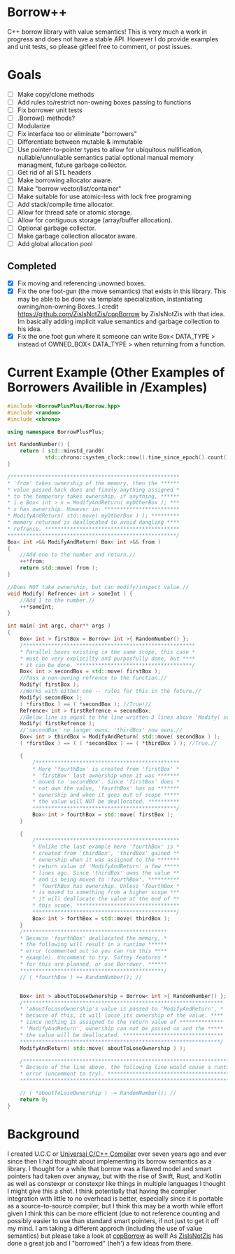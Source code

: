# Borrow++

C++ borrow library with value semantics! This is very much a work in progress and does not have a stable API. However I do provide examples and unit tests, so please gitfeel free to comment, or post issues.

# Goals
- [ ] Make copy/clone methods
- [ ] Add rules to/restrict non-owning boxes passing to functions
- [ ] Fix borrower unit tests
- [ ] .Borrow() methods?
- [ ] Modularize
- [ ] Fix interface too or eliminate "borrowers"
- [ ] Differentiate between mutable & immutable
- [ ] Use pointer-to-pointer types to allow for ubiquitous nullification, nullable/unnullable semantics patial optional manual memory managment, future garbage collector. 
- [ ] Get rid of all STL headers
- [ ] Make borrowing allocator aware.
- [ ] Make "borrow vector/list/container"
- [ ] Make suitable for use atomic-less with lock free programing
- [ ] Add stack/compile time allocator. 
- [ ] Allow for thread safe or atomic storage. 
- [ ] Allow for contiguous storage (array/buffer allocation). 
- [ ] Optional garbage collector. 
- [ ] Make garbage collection allocator aware.
- [ ] Add global allocation pool 

## Completed
- [x] Fix moving and referencing unowned boxes.
- [x] Fix the one foot-gun (the move semantics) that exists in this library. This may be able to be done via template specialization, instantiating owning/non-owning Boxes. I credit https://github.com/ZisIsNotZis/cppBorrow by ZisIsNotZis with that idea. Im basically adding implicit value semantics and garbage collection to his idea. 
- [x] Fix the one foot gun where it someone can write Box< DATA_TYPE > instead of OWNED_BOX< DATA_TYPE > when returning from a function.

# Current Example (Other Examples of Borrowers Availible in /Examples)
```C++
#include <BorrowPlusPlus/Borrow.hpp>
#include <random>
#include <chrono>

using namespace BorrowPlusPlus;

int RandomNumber() {
    return ( std::minstd_rand0( 
            std::chrono::system_clock::now().time_since_epoch().count() ) )();
}

/******************************************************
* 'from' takes ownership of the memory, then the ******
* value passed back does and finaly anything assigned *
* to the temporary takes ownership, if anything, ******
* i.e Box< int > x = ModifyAndReturn( myOtherBox ); ***
* x has ownership. However in: ************************
* ModifyAndReturn( std::move( myOtherBox ) ); *********
* memory returned is deallocated to avoid dangling ****
* refrence. *******************************************
******************************************************/
Box< int >&& ModifyAndReturn( Box< int >&& from )
{
    //Add one to the number and return.//
    ++*from;
    return std::move( from );
}

//Does NOT take ownership, but can modify/inspect value.//
void Modify( Refrence< int > someInt ) {
    //Add 1 to the number.//
    ++*someInt;
}

int main( int argc, char** args )
{
    Box< int > firstBox = Borrow< int >{ RandomNumber() };
    /*******************************************************
    * Parallel boxes existing in the same scope, this case *
    * must be very explicilty and purposfully done, but ****
    * it can be done. *************************************/
    Box< int > secondBox = std::move( firstBox );
    //Pass a non-owning refrence to the function.//
    Modify( firstBox );
    //Works with either one -- rules for this in the future.//
    Modify( secondBox );
    ( *firstBox ) == ( *secondBox ); //True!//    
    Refrence< int > firstRefrence = secondBox;
    //Below line is equal to the line written 3 lines above 'Modify( secondBox );'//
    Modify( firstRefrence );
    //'secondBox' no longer owns, 'thirdBox' now owns.//
    Box< int > thirdBox = ModifyAndReturn( std::move( secondBox ) );
    ( *firstBox ) == ( ( *secondBox ) == ( *thirdBox ) ); //True.//

    {
        /**********************************************
        * Here 'fourthBox' is created from 'firstBox' *
        * 'firstBox' lost ownership when it was *******
        * moved to 'secondBox'. Since 'firstBox' does *
        * not own the value, 'fourthBox' has no *******
        * ownership and when it goes out of scope *****
        * the value will NOT be deallocated. **********
        **********************************************/
        Box< int > fourthBox = std::move( firstBox );
    }

    {
        /**********************************************
        * Unlike the last example here 'fourthBox' is *
        * created from 'thirdBox', 'thirdBox' gained **
        * ownership when it was assigned to the *******
        * return value of 'ModifyAndReturn' a few *****
        * lines ago. Since 'thirdBox' owns the value **
        * and is being moved to 'fourthBox', **********
        * 'fourthBox has ownership. Unless 'fourthBox *
        * is moved to something from a higher scope ***
        * it will deallocate the value at the end of **
        * this scope. *********************************
        **********************************************/
        Box< int > forthBox = std::move( thirdBox );
    }
    /**********************************************
    * Because 'fourthBox' deallocated the memory, *
    * the following will result in a runtime ******
    * error (commented out so you can run this ****
    * example). Uncomment to try. Saftey features *
    * for this are planned, or use Borrower. ******
    **********************************************/
    // ( *fourthBox ) += RandomNumber(); //


    Box< int > aboutToLoseOwnership = Borrow< int >{ RandomNumber() };
    /****************************************************************
    * 'aboutToLoseOwnership's value is passed to 'ModifyAndReturn', *
    * because of this, it will loose its ownership of the value. ****
    * since nothing is assigned to the return value of **************
    * 'ModifyAndReturn', ownership can not be passed on and the *****
    * the value will be deallocated. ********************************
    ****************************************************************/
    ModifyAndReturn( std::move( aboutToLoseOwnership ) );

    /**********************************************************************
    * Because of the line above, the following line would cause a runtime *
    * error (uncomment to try). *******************************************
    **********************************************************************/

    // ( *aboutToLoseOwnership ) -= RandomNumber(); //
    return 0;
}

```
# Background

I created U.C.C or [Universal C/C++ Compiler](https://github.com/TheFloatingBrain/UCC-UniversalCPPCompiler) over seven years ago  and ever since then I had thought about implementing its borrow semantics as a library. I thought for a while that borrow was a flawed model and smart pointers had taken over anyway, but with the rise of Swift, Rust, and Kotlin as well as constexpr or constexpr like things in multiple languages I thought I might give this a shot. I think potentially that having the compiler integration with little to no overhead is better, especially since it is portable as a source-to-source compiler, but I think this may be a worth while effort given I think this can be more efficient (due to not reference counting and possibly easier to use than standard smart pointers, if not just to get it off my mind. I am taking a different approch (including the use of value semantics) but please take a look at [cppBorrow](https://github.com/ZisIsNotZis/cppBorrow) as well! As [ZisIsNotZis](https://github.com/ZisIsNotZis) has done a great job and I "borrowed" (heh') a few ideas from there.
